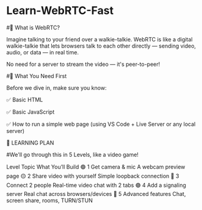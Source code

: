# Learn-WebRTC-Fast

#🧠 What is WebRTC?

Imagine talking to your friend over a walkie-talkie. WebRTC is like a digital walkie-talkie that lets browsers talk to each other directly — sending video, audio, or data — in real time.

No need for a server to stream the video — it's peer-to-peer!

#🧩 What You Need First

Before we dive in, make sure you know:

✅ Basic HTML

✅ Basic JavaScript

✅ How to run a simple web page (using VS Code + Live Server or any local server)

📘 LEARNING PLAN

#We'll go through this in 5 Levels, like a video game!

Level	Topic	What You’ll Build
🟢 1	Get camera & mic	A webcam preview page
🟡 2	Share video with yourself	Simple loopback connection
🔵 3	Connect 2 people	Real-time video chat with 2 tabs
🟣 4	Add a signaling server	Real chat across browsers/devices
🔴 5	Advanced features	Chat, screen share, rooms, TURN/STUN
